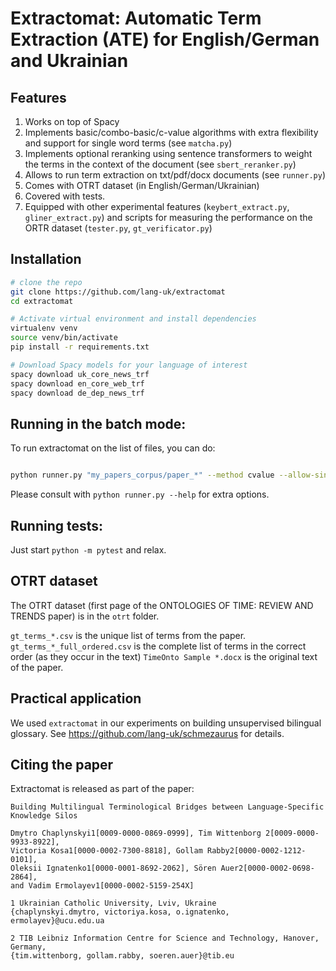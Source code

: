 # Extractomat: Automatic Term Extraction (ATE) for English/German and Ukrainian

## Features
1. Works on top of Spacy
2. Implements basic/combo-basic/c-value algorithms with extra flexibility and support for single word terms (see `matcha.py`)
3. Implements optional reranking using sentence transformers to weight the terms in the context of the document (see `sbert_reranker.py`)
4. Allows to run term extraction on txt/pdf/docx documents (see `runner.py`)
5. Comes with OTRT dataset (in English/German/Ukrainian)
6. Covered with tests.
7. Equipped with other experimental features (`keybert_extract.py`, `gliner_extract.py`) and scripts for measuring the performance on the ORTR dataset (`tester.py`, `gt_verificator.py`)


## Installation

```bash
# clone the repo
git clone https://github.com/lang-uk/extractomat
cd extractomat

# Activate virtual environment and install dependencies
virtualenv venv
source venv/bin/activate
pip install -r requirements.txt

# Download Spacy models for your language of interest
spacy download uk_core_news_trf
spacy download en_core_web_trf
spacy download de_dep_news_trf
```

## Running in the batch mode:
To run extractomat on the list of files, you can do:
```bash

python runner.py "my_papers_corpus/paper_*" --method cvalue --allow-single-word --n-max 6
```

Please consult with `python runner.py --help` for extra options.

## Running tests:
Just start `python -m pytest` and relax.

## OTRT dataset
The OTRT dataset (first page of the ONTOLOGIES OF TIME: REVIEW AND TRENDS paper) is in the `otrt` folder.

`gt_terms_*.csv` is the unique list of terms from the paper.
`gt_terms_*_full_ordered.csv` is the complete list of terms in the correct order (as they occur in the text)
`TimeOnto Sample *.docx` is the original text of the paper.


## Practical application
We used `extractomat` in our experiments on building unsupervised bilingual glossary. See https://github.com/lang-uk/schmezaurus for details.


## Citing the paper
Extractomat is released as part of the paper:

```
Building Multilingual Terminological Bridges between Language-Specific Knowledge Silos 

Dmytro Chaplynskyi1[0009-0000-0869-0999], Tim Wittenborg 2[0009-0000-9933-8922], 
Victoria Kosa1[0000-0002-7300-8818], Gollam Rabby2[0000-0002-1212-0101], 
Oleksii Ignatenko1[0000-0001-8692-2062], Sören Auer2[0000-0002-0698-2864],   
and Vadim Ermolayev1[0000-0002-5159-254X]

1 Ukrainian Catholic University, Lviv, Ukraine
{chaplynskyi.dmytro, victoriya.kosa, o.ignatenko, 
ermolayev}@ucu.edu.ua

2 TIB Leibniz Information Centre for Science and Technology, Hanover, Germany, 
{tim.wittenborg, gollam.rabby, soeren.auer}@tib.eu 
```